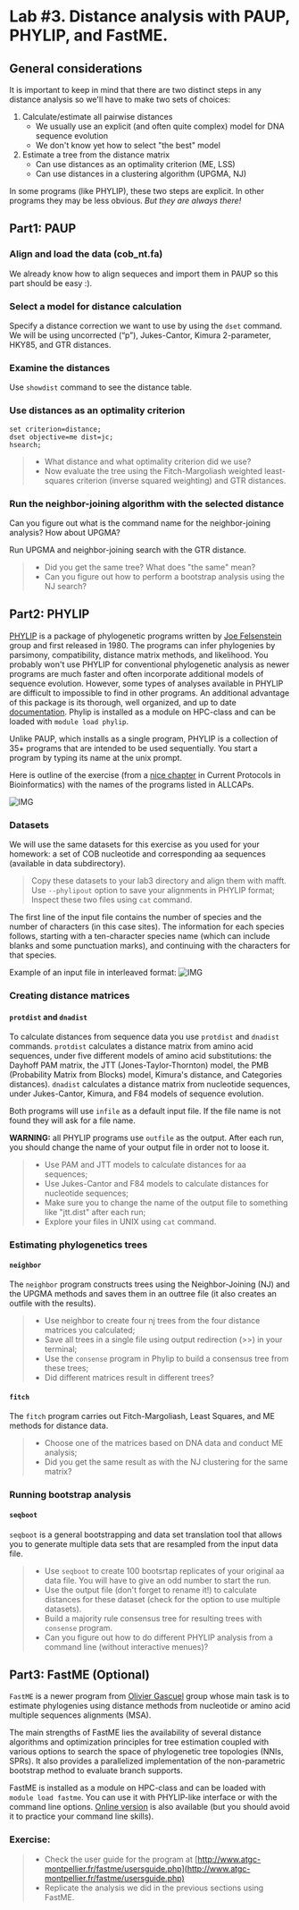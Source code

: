 # Lab #3. Distance analysis with PAUP, PHYLIP, and FastME.

## General considerations

It is important to keep in mind that there are two distinct steps in 
any distance analysis so we'll have to make two sets of choices:  

1. Calculate/estimate all pairwise distances  
  	- We usually use an explicit (and often quite complex) model for DNA sequence evolution  
  	- We don't know yet how to select "the best" model  
1. Estimate a tree from the distance matrix  
  	- Can use distances as an optimality criterion (ME, LSS)  
  	- Can use distances in a clustering algorithm (UPGMA, NJ)

In some programs (like PHYLIP), these two steps are explicit. In other programs they may be less obvious.  _But they are always there!_

## Part1: PAUP

### Align and load the data (cob_nt.fa)
We already know how to align sequeces and import them in PAUP so this part should be easy :).

### Select a model for distance calculation
Specify a distance correction we want to use by using the `dset` command.  We will be using uncorrected (“p”), Jukes-Cantor, Kimura 2-parameter, HKY85, and GTR distances. 

### Examine the distances
Use `showdist` command to see the distance table.

### Use distances as an optimality criterion
`set criterion=distance;`  
`dset objective=me dist=jc;`    
`hsearch;`

> - What distance and what optimality criterion did we use?
> - Now evaluate the tree using the Fitch-Margoliash weighted least-squares criterion (inverse squared weighting) and GTR distances.

### Run the neighbor-joining algorithm with the selected distance
Can you figure out what is the command name for the neighbor-joining analysis?
How about UPGMA?

Run UPGMA and neighbor-joining search with the GTR distance.

> - Did you get the same tree? What does "the same" mean?  
> - Can you figure out how to perform a bootstrap analysis using the NJ search?
<!-- > - Write a PAUP block that will do several distance analyses automatically for you. -->

## Part2: PHYLIP

[PHYLIP](http://evolution.genetics.washington.edu/phylip.html) is a package of phylogenetic programs written by [Joe Felsenstein](http://evolution.gs.washington.edu/felsenstein.html) group and first released in 1980. 
The programs can infer phylogenies by parsimony, compatibility, distance matrix methods, and likelihood. You probably won't use PHYLIP for conventional 
phylogenetic analysis as newer programs are much faster and often incorporate additional models of sequence 
evolution. However, some types of analyses available in PHYLIP are difficult to impossible to find in other programs. An additional advantage of this package is its thorough, well organized, and up to date [documentation](http://evolution.genetics.washington.edu/phylip/phylip.html). Phylip is installed as a module on HPC-class and can be loaded with `module load phylip`.

Unlike PAUP, which installs as a single program, PHYLIP is a collection of 35+ programs that are intended to be used sequentially. You start a program by typing its name at the unix prompt.  

Here is outline of the exercise (from a [nice chapter](./bi0603.pdf) in Current Protocols in Bioinformatics) with the names of the programs listed in ALLCAPs. 

![IMG](./nbi060301.gif)

### Datasets
We will use the same datasets for this exercise as you used for your homework: a set of COB nucleotide and corresponding aa sequences (available in data subdirectory).  

> Copy these datasets to your lab3 directory and align them with mafft.  
> Use `--phylipout` option to save your alignments in PHYLIP format;  
> Inspect these two files using `cat` command.

The first line of the input file contains the number of species and the number of characters (in this case sites). The information for each species follows, starting with a ten-character species name (which can include blanks and some punctuation marks), and continuing with the characters for that species.

Example of an input file in interleaved format:
![IMG](./phylip.png)

### Creating distance matrices
#### `protdist` and `dnadist`

To calculate distances from sequence data you use `protdist` and `dnadist` commands. `protdist` calculates a distance matrix from amino acid sequences, under five different models of amino acid substitutions: the Dayhoff PAM matrix, the JTT (Jones-Taylor-Thornton) model, the PMB (Probability Matrix from Blocks) model, Kimura's distance, and Categories distances). `dnadist` calculates a distance matrix from nucleotide sequences, under Jukes-Cantor, Kimura, and F84 models of sequence evolution.

Both programs will use `infile` as a default input file.  If the file name is not found they will ask for a file name.

**WARNING:** all PHYLIP programs use `outfile` as the output. After each run, you should change the name of your output file in order not to loose it.

> - Use PAM and JTT models to calculate distances for aa sequences;  
> - Use  Jukes-Cantor and F84 models to calculate distances for nucleotide sequences;  
> - Make sure you to change the name of the output file to something like "jtt.dist" after each run;
> - Explore your files in UNIX using `cat` command.


### Estimating phylogenetics trees
#### `neighbor`

The `neighbor` program constructs trees using the Neighbor-Joining (NJ) and the UPGMA methods and saves them in an outtree file (it also creates an outfile with the results).

> - Use neighbor to create four nj trees from the four distance matrices you calculated;
> - Save all trees in a single file using output redirection (>>) in your terminal;
> - Use the `consense` program in Phylip to build a consensus tree from these trees;
> - Did different matrices result in different trees?

#### `fitch`
The `fitch` program carries out Fitch-Margoliash, Least Squares, and ME methods for distance data.

> - Choose one of the matrices based on DNA data and conduct ME analysis;
> - Did you get the same result as with the NJ clustering for the same matrix?

### Running bootstrap analysis 
#### `seqboot`
`seqboot` is a general bootstrapping and data set translation tool that allows you to generate multiple data sets that are resampled from the input data file.

> - Use `seqboot` to create 100 bootsrtap replicates of your original aa data file. You will have to give an odd number to start the run.
> - Use the output file (don't forget to rename it!) to calculate distances for these dataset (check for the option to use multiple datasets).
> - Build a majority rule consensus tree for resulting trees with `consense` program.
> - Can you figure out how to do different PHYLIP analysis from a command line (without interactive menues)?

## Part3: FastME (Optional)
`FastME` is a newer program from [Olivier Gascuel](http://www.lirmm.fr/~gascuel/) group whose main task is to estimate phylogenies using distance methods from nucleotide or amino acid multiple sequences alignments (MSA). 

The main strengths of FastME lies the availability of several distance algorithms and optimization principles for tree estimation coupled with various options to search the space of phylogenetic tree topologies (NNIs, SPRs). It also provides a parallelized implementation of the non-parametric bootstrap method to evaluate branch supports. 

FastME is installed as a module on HPC-class and can be loaded with `module load fastme`. You can use it with PHYLIP-like interface or with the command line options. [Online version](http://www.atgc-montpellier.fr/fastme/) is also available (but you should avoid it to practice your command line skills).

### Exercise:

> - Check the user guide for the program at [http://www.atgc-montpellier.fr/fastme/usersguide.php](http://www.atgc-montpellier.fr/fastme/usersguide.php)
> - Replicate the analysis we did in the previous sections using FastME.

